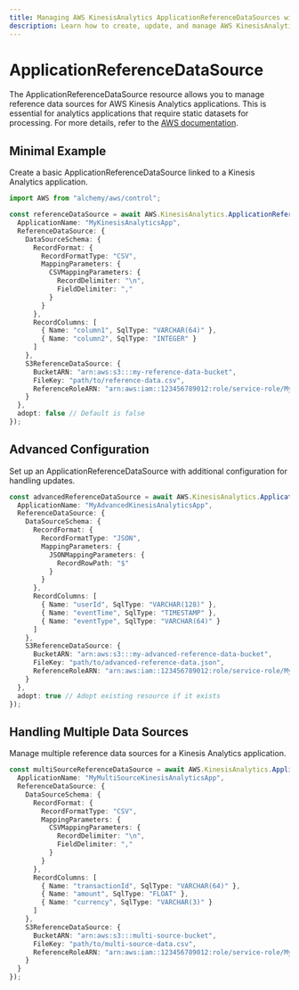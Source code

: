 ```yaml
---
title: Managing AWS KinesisAnalytics ApplicationReferenceDataSources with Alchemy
description: Learn how to create, update, and manage AWS KinesisAnalytics ApplicationReferenceDataSources using Alchemy Cloud Control.
---
```


# ApplicationReferenceDataSource

The ApplicationReferenceDataSource resource allows you to manage reference data sources for AWS Kinesis Analytics applications. This is essential for analytics applications that require static datasets for processing. For more details, refer to the [AWS documentation](https://docs.aws.amazon.com/kinesisanalytics/latest/userguide/).

## Minimal Example

Create a basic ApplicationReferenceDataSource linked to a Kinesis Analytics application.

```ts
import AWS from "alchemy/aws/control";

const referenceDataSource = await AWS.KinesisAnalytics.ApplicationReferenceDataSource("MyReferenceDataSource", {
  ApplicationName: "MyKinesisAnalyticsApp",
  ReferenceDataSource: {
    DataSourceSchema: {
      RecordFormat: {
        RecordFormatType: "CSV",
        MappingParameters: {
          CSVMappingParameters: {
            RecordDelimiter: "\n",
            FieldDelimiter: ","
          }
        }
      },
      RecordColumns: [
        { Name: "column1", SqlType: "VARCHAR(64)" },
        { Name: "column2", SqlType: "INTEGER" }
      ]
    },
    S3ReferenceDataSource: {
      BucketARN: "arn:aws:s3:::my-reference-data-bucket",
      FileKey: "path/to/reference-data.csv",
      ReferenceRoleARN: "arn:aws:iam::123456789012:role/service-role/MyKinesisAnalyticsRole"
    }
  },
  adopt: false // Default is false
});
```

## Advanced Configuration

Set up an ApplicationReferenceDataSource with additional configuration for handling updates.

```ts
const advancedReferenceDataSource = await AWS.KinesisAnalytics.ApplicationReferenceDataSource("AdvancedReferenceDataSource", {
  ApplicationName: "MyAdvancedKinesisAnalyticsApp",
  ReferenceDataSource: {
    DataSourceSchema: {
      RecordFormat: {
        RecordFormatType: "JSON",
        MappingParameters: {
          JSONMappingParameters: {
            RecordRowPath: "$"
          }
        }
      },
      RecordColumns: [
        { Name: "userId", SqlType: "VARCHAR(128)" },
        { Name: "eventTime", SqlType: "TIMESTAMP" },
        { Name: "eventType", SqlType: "VARCHAR(64)" }
      ]
    },
    S3ReferenceDataSource: {
      BucketARN: "arn:aws:s3:::my-advanced-reference-data-bucket",
      FileKey: "path/to/advanced-reference-data.json",
      ReferenceRoleARN: "arn:aws:iam::123456789012:role/service-role/MyAdvancedKinesisAnalyticsRole"
    }
  },
  adopt: true // Adopt existing resource if it exists
});
```

## Handling Multiple Data Sources

Manage multiple reference data sources for a Kinesis Analytics application.

```ts
const multiSourceReferenceDataSource = await AWS.KinesisAnalytics.ApplicationReferenceDataSource("MultiSourceReferenceDataSource", {
  ApplicationName: "MyMultiSourceKinesisAnalyticsApp",
  ReferenceDataSource: {
    DataSourceSchema: {
      RecordFormat: {
        RecordFormatType: "CSV",
        MappingParameters: {
          CSVMappingParameters: {
            RecordDelimiter: "\n",
            FieldDelimiter: ","
          }
        }
      },
      RecordColumns: [
        { Name: "transactionId", SqlType: "VARCHAR(64)" },
        { Name: "amount", SqlType: "FLOAT" },
        { Name: "currency", SqlType: "VARCHAR(3)" }
      ]
    },
    S3ReferenceDataSource: {
      BucketARN: "arn:aws:s3:::multi-source-bucket",
      FileKey: "path/to/multi-source-data.csv",
      ReferenceRoleARN: "arn:aws:iam::123456789012:role/service-role/MyMultiSourceKinesisAnalyticsRole"
    }
  }
});
```